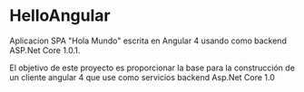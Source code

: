 # HelloAngular
Aplicacion SPA  "Hola Mundo" escrita en Angular 4 usando como backend ASP.Net Core 1.0.1.


El objetivo de este proyecto es proporcionar la base para la construcción de un cliente angular 4 que use como servicios backend Asp.Net Core 1.0

